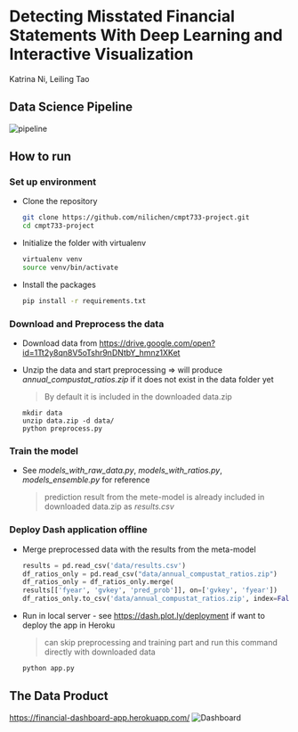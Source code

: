 # Detecting Misstated Financial Statements With Deep Learning and Interactive Visualization

Katrina Ni, Leiling Tao

## Data Science Pipeline
![pipeline](https://preview.ibb.co/dQUbp7/Screen_Shot_2018_04_16_at_12_54_36_PM.png)
## How to run
### Set up environment
- Clone the repository
	```bash
	git clone https://github.com/nilichen/cmpt733-project.git
	cd cmpt733-project
	```
- Initialize the folder with virtualenv
	```bash
	virtualenv venv
	source venv/bin/activate
	```
- Install the packages
	```bash
	pip install -r requirements.txt
	```

### Download and Preprocess the data
- Download data from https://drive.google.com/open?id=1Tt2y8qn8V5oTshr9nDNtbY_hmnz1XKet
- Unzip the data and start preprocessing => will produce *annual_compustat_ratios.zip* if it does not exist in the data folder yet
    > By default it is included in the downloaded data.zip

	```
	mkdir data
	unzip data.zip -d data/
	python preprocess.py
	```

### Train the model
- See *models_with_raw_data.py*, *models_with_ratios.py*, *models_ensemble.py* for reference
    > prediction result from the mete-model is already included in downloaded data.zip as *results.csv*

### Deploy Dash application offline
- Merge preprocessed data with the results from the meta-model
	```python
	results = pd.read_csv('data/results.csv')
	df_ratios_only = pd.read_csv("data/annual_compustat_ratios.zip")
	df_ratios_only = df_ratios_only.merge(
	results[['fyear', 'gvkey', 'pred_prob']], on=['gvkey', 'fyear'])
	df_ratios_only.to_csv('data/annual_compustat_ratios.zip', index=False)
	```
-  Run in local server - see https://dash.plot.ly/deployment if want to deploy the app in Heroku
    > can skip preprocessing and training part and run this command directly with downloaded data
    
	```bash
	python app.py
	```

## The Data Product  
https://financial-dashboard-app.herokuapp.com/
![Dashboard](http://g.recordit.co/yeegWMh18q.gif)

